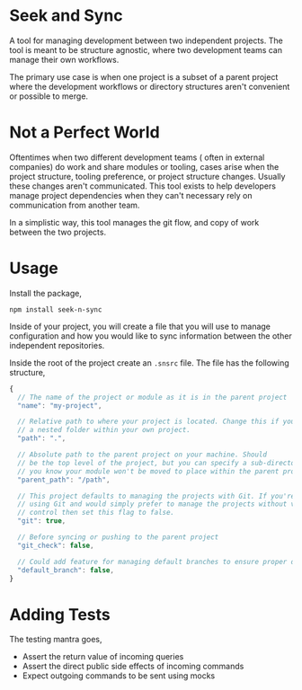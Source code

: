 # Seek and Sync
A tool for managing development between two independent projects. The tool is 
meant to be structure agnostic, where two development teams can manage their
own workflows.

The primary use case is when one project is a subset of a parent project where 
the development workflows or directory structures aren't convenient or possible
to merge.

# Not a Perfect World
Oftentimes when two different development teams ( often in external companies) 
do work and share modules or tooling, cases arise when the project structure,
tooling preference, or project structure changes. Usually these changes aren't
communicated. This tool exists to help developers manage project dependencies
when they can't necessary rely on communication from another team.

In a simplistic way, this tool manages the git flow, and copy of work between the
two projects.

# Usage
Install the package,

```
npm install seek-n-sync
```

Inside of your project, you will create a file that you will use to manage configuration
and how you would like to sync information between the other independent repositories.

Inside the root of the project create an `.snsrc` file. The file has the following structure,

```javascript
{
  // The name of the project or module as it is in the parent project
  "name": "my-project",

  // Relative path to where your project is located. Change this if you're managing
  // a nested folder within your own project.
  "path": ".",

  // Absolute path to the parent project on your machine. Should 
  // be the top level of the project, but you can specify a sub-directory if
  // you know your module won't be moved to place within the parent project.
  "parent_path": "/path",

  // This project defaults to managing the projects with Git. If you're not
  // using Git and would simply prefer to manage the projects without version
  // control then set this flag to false.
  "git": true,

  // Before syncing or pushing to the parent project
  "git_check": false,

  // Could add feature for managing default branches to ensure proper data
  "default_branch": false,
}
```

# Adding Tests
The testing mantra goes,
* Assert the return value of incoming queries
* Assert the direct public side effects of incoming commands
* Expect outgoing commands to be sent using mocks
